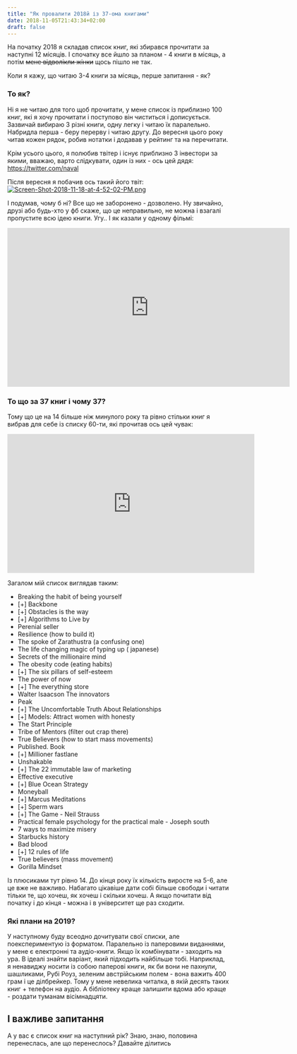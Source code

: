 ```yaml
---
title: "Як провалити 2018й із 37-ома книгами"
date: 2018-11-05T21:43:34+02:00
draft: false
---
```


На початку 2018 я складав список книг, які збирався прочитати за наступні 12 місяців. 
I спочатку все йшло за планом - 4 книги в місяць, а потім ~~мене відволікли жінки~~ щось пішло не так.

Коли я кажу, що читаю 3-4 книги за місяць, перше запитання - як?

### То як? 
Ні я не читаю для того щоб прочитати, у мене список із приблизно 100 книг, які я хочу прочитати і поступово він чиститься і дописується.
Зазвичай вибираю 3 різні книги, одну легку і читаю їх паралельно. Набридла перша - беру перерву і читаю другу.
До вересня цього року читав кожен рядок, робив нотатки і додавав у рейтинг та на перечитати.

Крім усього цього, я полюбив твітер і існує приблизно 3 інвестори за якими, вважаю, варто слідкувати, один із них - ось цей дядя:
https://twitter.com/naval

Після вересня я побачив ось такий його твіт:
[![Screen-Shot-2018-11-18-at-4-52-02-PM.png](https://i.postimg.cc/bvcX0NjJ/Screen-Shot-2018-11-18-at-4-52-02-PM.png)](https://postimg.cc/fVKgDsyn)

І подумав, чому б ні? Все що не заборонено - дозволено. Ну звичайно, друзі або будь-хто у фб скаже, що це неправильно, не можна і взагалі пропустите всю ідею книги. Угу.. 
І як казали у одному фільмі: 
<iframe width="640" height="360" src="https://vlipsy.com/embed/adkJJZgM" frameborder="0" allowfullscreen></iframe>

### То що за 37 книг і чому 37?

Тому що це на 14 більше ніж минулого року та рівно стільки книг я вибрав для себе із списку 60-ти, які прочитав ось цей чувак:

<iframe width="560" height="315" src="https://www.youtube.com/embed/cLRaxApwXCA" frameborder="0" allow="accelerometer; autoplay; encrypted-media; gyroscope; picture-in-picture" allowfullscreen></iframe>

Загалом мій список виглядав таким:

- Breaking the habit of being yourself
- [+] Backbone
- [+] Obstacles is the way
- [+] Algorithms to Live by
- Perenial seller
- Resilience (how to build it)
- The spoke of Zarathustra (a confusing one)
- The life changing magic of typing up ( japanese)
- Secrets of the millionaire mind
- The obesity code (eating habits)
- [+] The six pillars of self-esteem
- The power of now
- [+] The everything store
- Walter Isaacson The innovators
- Peak
- [+] The Uncomfortable Truth About Relationships
- [+] Models: Attract women with honesty
- The Start Principle
- Tribe of Mentors (filter out crap there)
- True Believers (how to start mass movements)
- Published. Book
- [+] Millioner fastlane
- Unshakable
- [+] The 22 immutable law of marketing
- Effective executive
- [+] Blue Ocean Strategy
- Moneyball
- [+] Marcus Meditations
- [+] Sperm wars
- [+] The Game - Neil Strauss
- Practical female psychology for the practical male - Joseph south
- 7 ways to maximize misery
- Starbucks history
- Bad blood
- [+] 12 rules of life
- True believers (mass movement)
- Gorilla Mindset

Із плюсиками тут рівно 14. До кінця року їх кількість виросте на 5-6, але це вже не важливо.
Набагато цікавіше дати собі більше свободи і читати тільки те, що хочеш, як хочеш і скільки хочеш.
А якщо почитати від початку і до кінця - можна і в університет ще раз сходити.

### Які плани на 2019? 

У наступному буду всеодно дочитувати свої списки, але поекспериментую із форматом.
Паралельно із паперовими виданнями, у мене є електронні та аудіо-книги. Якщо їх комбінувати - заходить на ура.
В ідеалі знайти варіант, який підходить найбільше тобі. 
Наприклад, я ненавиджу носити із собою паперові книги, як би вони не пахнули, шашликами, Рубі Роуз, зеленим австрійським полем - вона важить 400 грам і це ділбрейкер.
Тому у мене невелика читалка, в якій десять таких книг + телефон на аудіо. А бібліотеку краще залишити вдома або краще - роздати туманам вісімнадцяти.

## І важливе запитання

А у вас є список книг на наступний рік? Знаю, знаю, половина перенеслась, але що перенеслось? Давайте ділитись

​
